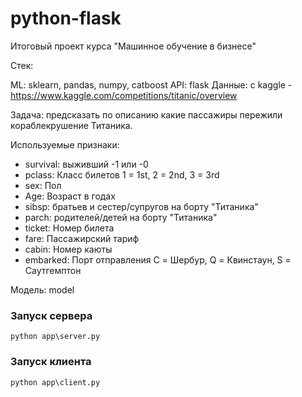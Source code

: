 # python-flask
Итоговый проект курса "Машинное обучение в бизнесе"

Стек:

ML: sklearn, pandas, numpy, catboost
API: flask
Данные: с kaggle - https://www.kaggle.com/competitions/titanic/overview

Задача: предсказать по описанию какие пассажиры пережили кораблекрушение Титаника.

Используемые признаки:

- survival: выживший -1 или -0
- pclass: Класс билетов 1 = 1st, 2 = 2nd, 3 = 3rd
- sex: Пол
- Age: Возраст в годах
- sibsp: братьев и сестер/супругов на борту "Титаника"
- parch: родителей/детей на борту "Титаника"
- ticket: Номер билета
- fare: Пассажирский тариф
- cabin: Номер каюты
- embarked: Порт отправления C = Шербур, Q = Квинстаун, S = Саутгемптон

Модель: model

### Запуск сервера
~~~
python app\server.py
~~~

### Запуск клиента
~~~
python app\client.py
~~~
